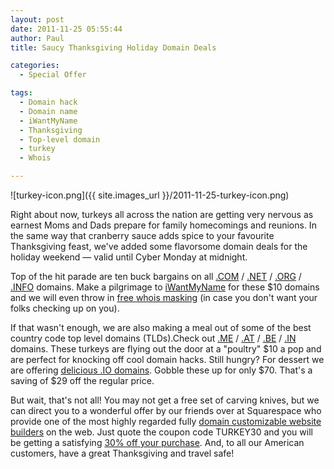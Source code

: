 ```yaml
---
layout: post
date: 2011-11-25 05:55:44
author: Paul
title: Saucy Thanksgiving Holiday Domain Deals

categories:
  - Special Offer

tags:
  - Domain hack
  - Domain name
  - iWantMyName
  - Thanksgiving
  - Top-level domain
  - turkey
  - Whois

---
```


![turkey-icon.png]({{ site.images_url }}/2011-11-25-turkey-icon.png)

Right about now, turkeys all across the nation are getting very nervous as earnest Moms and Dads prepare for family homecomings and reunions. In the same way that cranberry sauce adds spice to your favourite Thanksgiving feast, we've added some flavorsome domain deals for the holiday weekend &mdash; valid until Cyber Monday at midnight.

Top of the hit parade are ten buck bargains on all [.COM](https://iwantmyname.com/domains/com-domain-name-registration-for-commercial) / [.NET](https://iwantmyname.com/domains/net-domain-name-registration-for-network) / [.ORG](https://iwantmyname.com/domains/org-domain-name-registration-for-organisation) / [.INFO](https://iwantmyname.com/domains/info-domain-name-registration-for-information) domains. Make a pilgrimage to [iWantMyName](https://iwantmyname.com/) for these $10 domains and we will even throw in [free whois masking](http://blog.iwantmyname.com/2011/10/free-whois-address-masking-to-protect-your-privacy.html) (in case you don't want your folks checking up on you). 

If that wasn't enough, we are also making a meal out of some of the best country code top level domains (TLDs).Check out [.ME](https://iwantmyname.com/domains/me-montenegrean-domain-name-registration-for-montenegro) / [.AT](https://iwantmyname.com/domains/at-austrian-domain-name-registration-for-austria) / [.BE](https://iwantmyname.com/domains/be-belgian-domain-name-registration-for-belgium) / [.IN](https://iwantmyname.com/domains/in-indian-domain-name-registration-for-india) domains. These turkeys are flying out the door at a "poultry" $10 a pop and are perfect for knocking off cool domain hacks. Still hungry? For dessert we are offering [delicious .IO domains](https://iwantmyname.com/domains/io-domain-name-registration-for-british-indian-ocean-territory). Gobble these up for only $70. That's a saving of $29 off the regular price.

But wait, that's not all! You may not get a free set of carving knives, but we can direct you to a wonderful offer by our friends over at Squarespace who provide one of the most highly regarded fully [domain customizable website builders](https://iwantmyname.com/services/website-builder/) on the web. Just quote the coupon code TURKEY30 and you will be getting a satisfying [30% off your purchase](http://squarespace.evyy.net/c/13153/4375/362).
And, to all our American customers, have a great Thanksgiving and travel safe!
